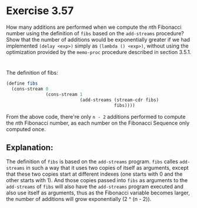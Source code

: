 # Exercise 3.57

How many additions are performed when we compute the *n*th Fibonacci number
using the definition of `fibs` based on the `add-streams` procedure? Show that
the number of additions would be exponentially greater if we had implemented
`(delay <exp>)` simply as `(lambda () <exp>)`, without using the optimization
provided by the `memo-proc` procedure described in section 3.5.1.

#

The definition of fibs:

```scheme
(define fibs
  (cons-stream 0
               (cons-stream 1
                            (add-streams (stream-cdr fibs)
                                         fibs))))
```

From the above code, there're only `n - 2` additions performed to compute the
*n*th Fibonacci number, as each number on the Fibonacci Sequence only computed
once.

## Explanation:

The definition of `fibs` is based on the `add-streams` program. `fibs` calles
`add-streams` in such a way that it uses two copies of itself as arguments,
except that these two copies start at different indexes (one starts with 0 and
the other starts with 1). And those copies passed into `fibs` as arguments to
the `add-streams` of `fibs` will also have the `add-streams` program executed
and also use itself as arguments, thus as the Fibonacci variable becomes larger,
the number of additions will grow exponentially (2 ^ (n - 2)).

